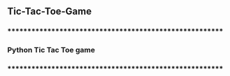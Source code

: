 ## Tic-Tac-Toe-Game

### ******************************************************
### Python Tic Tac Toe game
### ******************************************************
